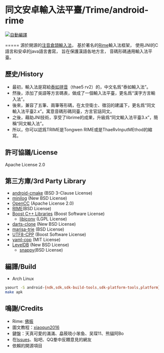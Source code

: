# 同文安卓輸入法平臺/Trime/android-rime
[![自動編譯](https://travis-ci.org/osfans/trime.svg?branch=master)](https://travis-ci.org/osfans/trime)

=====
源於開源的[注音倉頡輸入法]，
基於著名的[Rime]輸入法框架，
使用JNI的C語言和安卓的java語言書寫，
旨在保護漢語各地方言，
音碼形碼通用輸入法平臺。

## 歷史/History
- 最初，輸入法是寫給[泰如拼音]（thae5 rv2）的，中文名爲“泰如輸入法”。
- 然後，添加了吳語等方言碼表，做成了一個輸入法平臺，更名爲“漢字方言輸入法”。
- 後來，兼容了五筆、兩筆等形碼，在太空衛士、徵羽的建議下，更名爲“同文輸入法平臺2.x”。寓意音碼形碼同臺，方言官話同文。
- 之後，藉助JNI技術，享受了librime的成果，升級爲“同文輸入法平臺3.x”，簡稱“同文輸入法”。
- 所以，你可以認爲TRIME是Tongwen RIME或是ThaeRvInputMEthod的縮寫。

## 許可協議/License
Apache License 2.0

## 第三方庫/3rd Party Library
- [android-cmake](https://github.com/taka-no-me/android-cmake) (BSD 3-Clause License)
- [minilog](http://ceres-solver.org/) (New BSD License)
- [OpenCC](https://github.com/BYVoid/OpenCC) (Apache License 2.0)
- [RIME](http://rime.im)(BSD License)
 - [Boost C++ Libraries](http://www.boost.org/) (Boost Software License)
   - [libiconv](http://www.gnu.org/software/libiconv/) (LGPL License)
 - [darts-clone](https://code.google.com/p/darts-clone/) (New BSD License)
 - [marisa-trie](https://code.google.com/p/marisa-trie/) (BSD License)
 - [UTF8-CPP](http://utfcpp.sourceforge.net/) (Boost Software License)
 - [yaml-cpp](https://code.google.com/p/yaml-cpp/) (MIT License)
 - [LevelDB](https://github.com/google/leveldb) (New BSD License)
   - [snappy](https://google.github.io/snappy/)(BSD License)

## 編譯/Build
- Arch Linux
```bash
yaourt -S android-{ndk,sdk,sdk-build-tools,sdk-platform-tools,platform} apache-ant
make apk
```

## 鳴謝/Credits
- Rime: [佛振](https://github.com/lotem)
- 圖文教程：[xiaoqun2016](https://github.com/xiaoqun2016)
- 鍵盤：天真可愛的滿滿、皛筱晓小笨鱼、吴琛11、熊貓阿Bo
- 在[Issues](https://github.com/osfans/trime/issues)、貼吧、QQ羣中反饋意見的網友
- 依賴的開源項目

[注音倉頡輸入法]: https://code.google.com/p/android-traditional-chinese-ime/
[泰如拼音]: http://tieba.baidu.com/f?kw=%E6%B3%B0%E5%A6%82
[Rime]: http://rime.im
